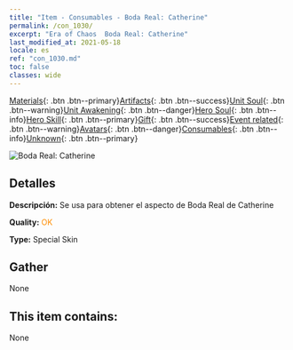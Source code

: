 ```yaml
---
title: "Item - Consumables - Boda Real: Catherine"
permalink: /con_1030/
excerpt: "Era of Chaos  Boda Real: Catherine"
last_modified_at: 2021-05-18
locale: es
ref: "con_1030.md"
toc: false
classes: wide
---
```

 [Materials](/ItemsES/){: .btn .btn--primary}[Artifacts](/ItemsES/Artifacts/){: .btn .btn--success}[Unit Soul](/ItemsES/UnitSoul/){: .btn .btn--warning}[Unit Awakening](/ItemsES/UnitAwakening/){: .btn .btn--danger}[Hero Soul](/ItemsES/HeroSoul/){: .btn .btn--info}[Hero Skill](/ItemsES/HeroSkill/){: .btn .btn--primary}[Gift](/ItemsES/Gift/){: .btn .btn--success}[Event related](/ItemsES/Events/){: .btn .btn--warning}[Avatars](/ItemsES/Avatars/){: .btn .btn--danger}[Consumables](/ItemsES/Consumables/){: .btn .btn--info}[Unknown](/ItemsES/Unknown/){: .btn .btn--primary}

 ![Boda Real: Catherine](/images/h/h_Catherine7.jpg)

## Detalles
 **Descripción:** Se usa para obtener el aspecto de Boda Real de Catherine

 **Quality:** <span style="color: #FF8C00">OK</span>

 **Type:** Special Skin

## Gather

  None

## This item contains:

  None

